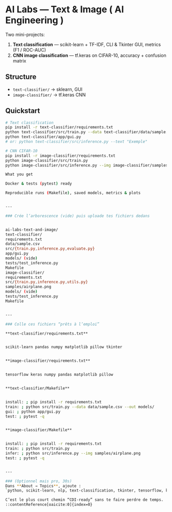 # AI Labs — Text & Image ( AI Engineering )
Two mini-projects:
1) **Text classification** — scikit-learn + TF-IDF, CLI & Tkinter GUI, metrics (F1 / ROC-AUC)
2) **CNN image classification** — tf.keras on CIFAR-10, accuracy + confusion matrix

## Structure
- `text-classifier/` → sklearn, GUI
- `image-classifier/` → tf.keras CNN

## Quickstart
```bash
# Text classification
pip install -r text-classifier/requirements.txt
python text-classifier/src/train.py --data text-classifier/data/sample.csv --out text-classifier/models/
python text-classifier/app/gui.py
# or: python text-classifier/src/inference.py --text "Exemple"

# CNN CIFAR-10
pip install -r image-classifier/requirements.txt
python image-classifier/src/train.py
python image-classifier/src/inference.py --img image-classifier/samples/airplane.png

What you get

Docker & tests (pytest) ready

Reproducible runs (Makefile), saved models, metrics & plots


---

### Crée l’arborescence (vide) puis uploade tes fichiers dedans


ai-labs-text-and-image/
text-classifier/
requirements.txt
data/sample.csv
src/{train.py,inference.py,evaluate.py}
app/gui.py
models/ (vide)
tests/test_inference.py
Makefile
image-classifier/
requirements.txt
src/{train.py,inference.py,utils.py}
samples/airplane.png
models/ (vide)
tests/test_inference.py
Makefile


---

### Colle ces fichiers “prêts à l’emploi”

**text-classifier/requirements.txt**


scikit-learn pandas numpy matplotlib pillow tkinter


**image-classifier/requirements.txt**


tensorflow keras numpy pandas matplotlib pillow


**text-classifier/Makefile**


install: ; pip install -r requirements.txt
train: ; python src/train.py --data data/sample.csv --out models/
gui: ; python app/gui.py
test: ; pytest -q


**image-classifier/Makefile**


install: ; pip install -r requirements.txt
train: ; python src/train.py
infer: ; python src/inference.py --img samples/airplane.png
test: ; pytest -q


---

### (Optionnel mais pro, 30s)
Dans **About → Topics**, ajoute :
`python, scikit-learn, nlp, text-classification, tkinter, tensorflow, keras, cnn, image-classification, docker, pytest`

C’est le plus court chemin “CDI-ready” sans te faire perdre de temps.
::contentReference[oaicite:0]{index=0}
